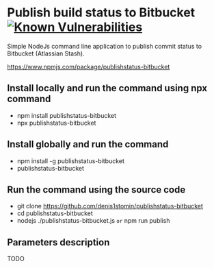 # Publish build status to Bitbucket [![Known Vulnerabilities](https://snyk.io/test/github/denis1stomin/publishstatus-bitbucket/badge.svg?targetFile=package.json)](https://snyk.io/test/github/denis1stomin/publishstatus-bitbucket?targetFile=package.json)
Simple NodeJs command line application to publish commit status to Bitbucket (Atlassian Stash).

https://www.npmjs.com/package/publishstatus-bitbucket

## Install locally and run the command using npx command
- npm install publishstatus-bitbucket
- npx publishstatus-bitbucket

## Install globally and run the command
- npm install -g publishstatus-bitbucket
- publishstatus-bitbucket

## Run the command using the source code
- git clone https://github.com/denis1stomin/publishstatus-bitbucket
- cd publishstatus-bitbucket
- nodejs ./publishstatus-bitbucket.js `or` npm run publish

## Parameters description
TODO

